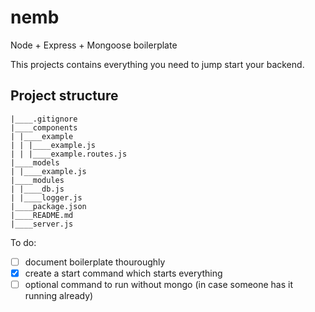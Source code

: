 # nemb
Node + Express + Mongoose boilerplate

This projects contains everything you need to jump start your backend.

## Project structure
```
|____.gitignore
|____components
| |____example
| | |____example.js
| | |____example.routes.js
|____models
| |____example.js
|____modules
| |____db.js
| |____logger.js
|____package.json
|____README.md
|____server.js

```

To do:
- [ ] document boilerplate thouroughly
- [x] create a start command which starts everything
- [ ] optional command to run without mongo (in case someone has it running already)
